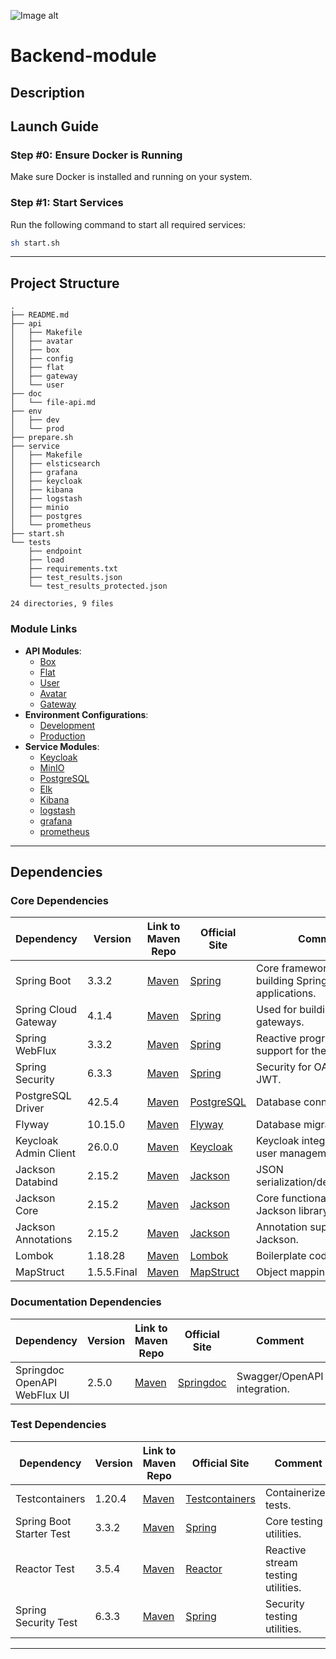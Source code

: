 ![Image alt](https://github.com/LockBox-for-business/frontend/blob/dev/lockbox-frontend/public/logo_full.svg)
# Backend-module

## Description



## Launch Guide

### Step #0: Ensure Docker is Running
Make sure Docker is installed and running on your system.

### Step #1: Start Services
Run the following command to start all required services:
```bash
sh start.sh
```

---

## Project Structure

```plaintext
.
├── README.md
├── api
│   ├── Makefile
│   ├── avatar
│   ├── box
│   ├── config
│   ├── flat
│   ├── gateway
│   └── user
├── doc
│   └── file-api.md
├── env
│   ├── dev
│   └── prod
├── prepare.sh
├── service
│   ├── Makefile
│   ├── elsticsearch
│   ├── grafana
│   ├── keycloak
│   ├── kibana
│   ├── logstash
│   ├── minio
│   ├── postgres
│   └── prometheus
├── start.sh
└── tests
    ├── endpoint
    ├── load
    ├── requirements.txt
    ├── test_results.json
    └── test_results_protected.json

24 directories, 9 files
```

### Module Links
- **API Modules**:
  - [Box](./api/box)
  - [Flat](./api/flat)
  - [User](./api/user)
  - [Avatar](./api/avatar)
  - [Gateway](./api/gateway)
- **Environment Configurations**:
  - [Development](./env/dev)
  - [Production](./env/prod)
- **Service Modules**:
  - [Keycloak](./service/keycloak)
  - [MinIO](./service/minio)
  - [PostgreSQL](./service/postgres)
  - [Elk](./service/elsticsearch)
  - [Kibana](./service/kibana)
  - [logstash](./service/logstash)
  - [grafana](./service/grafana)
  - [prometheus](./service/prometheus)

---

## Dependencies


### Core Dependencies
| Dependency                        | Version    | Link to Maven Repo                               | Official Site                    | Comment                                              |
|------------------------------------|------------|-------------------------------------------------|----------------------------------|------------------------------------------------------|
| Spring Boot                       | 3.3.2      | [Maven](https://mvnrepository.com/artifact/org.springframework.boot/spring-boot-starter) | [Spring](https://spring.io/)    | Core framework for building Spring applications.    |
| Spring Cloud Gateway              | 4.1.4      | [Maven](https://mvnrepository.com/artifact/org.springframework.cloud/spring-cloud-starter-gateway) | [Spring](https://spring.io/)    | Used for building API gateways.                     |
| Spring WebFlux                    | 3.3.2      | [Maven](https://mvnrepository.com/artifact/org.springframework.boot/spring-boot-starter-webflux) | [Spring](https://spring.io/)    | Reactive programming support for the web layer.     |
| Spring Security                   | 6.3.3      | [Maven](https://mvnrepository.com/artifact/org.springframework.boot/spring-boot-starter-security) | [Spring](https://spring.io/)    | Security for OAuth2 and JWT.                        |
| PostgreSQL Driver                 | 42.5.4     | [Maven](https://mvnrepository.com/artifact/org.postgresql/postgresql) | [PostgreSQL](https://www.postgresql.org/) | Database connectivity.                              |
| Flyway                            | 10.15.0    | [Maven](https://mvnrepository.com/artifact/org.flywaydb/flyway-core) | [Flyway](https://flywaydb.org/) | Database migrations.                                 |
| Keycloak Admin Client             | 26.0.0     | [Maven](https://mvnrepository.com/artifact/org.keycloak/keycloak-admin-client) | [Keycloak](https://www.keycloak.org/) | Keycloak integration for user management.           |
| Jackson Databind                  | 2.15.2     | [Maven](https://mvnrepository.com/artifact/com.fasterxml.jackson.core/jackson-databind) | [Jackson](https://github.com/FasterXML/jackson) | JSON serialization/deserialization.                |
| Jackson Core                      | 2.15.2     | [Maven](https://mvnrepository.com/artifact/com.fasterxml.jackson.core/jackson-core) | [Jackson](https://github.com/FasterXML/jackson) | Core functionality for Jackson library.            |
| Jackson Annotations               | 2.15.2     | [Maven](https://mvnrepository.com/artifact/com.fasterxml.jackson.core/jackson-annotations) | [Jackson](https://github.com/FasterXML/jackson) | Annotation support for Jackson.                    |
| Lombok                            | 1.18.28    | [Maven](https://mvnrepository.com/artifact/org.projectlombok/lombok) | [Lombok](https://projectlombok.org/) | Boilerplate code reduction.                         |
| MapStruct                         | 1.5.5.Final| [Maven](https://mvnrepository.com/artifact/org.mapstruct/mapstruct) | [MapStruct](https://mapstruct.org/) | Object mapping framework.                           |

### Documentation Dependencies
| Dependency                        | Version    | Link to Maven Repo                               | Official Site                    | Comment                                              |
|------------------------------------|------------|-------------------------------------------------|----------------------------------|------------------------------------------------------|
| Springdoc OpenAPI WebFlux UI      | 2.5.0      | [Maven](https://mvnrepository.com/artifact/org.springdoc/springdoc-openapi-starter-webflux-ui) | [Springdoc](https://springdoc.org/) | Swagger/OpenAPI integration.                        |

### Test Dependencies
| Dependency                        | Version    | Link to Maven Repo                               | Official Site                    | Comment                                              |
|------------------------------------|------------|-------------------------------------------------|----------------------------------|------------------------------------------------------|
| Testcontainers                    | 1.20.4     | [Maven](https://mvnrepository.com/artifact/org.testcontainers/testcontainers) | [Testcontainers](https://www.testcontainers.org/) | Containerized tests.                                |
| Spring Boot Starter Test          | 3.3.2      | [Maven](https://mvnrepository.com/artifact/org.springframework.boot/spring-boot-starter-test) | [Spring](https://spring.io/)    | Core testing utilities.                             |
| Reactor Test                      | 3.5.4      | [Maven](https://mvnrepository.com/artifact/io.projectreactor/reactor-test) | [Reactor](https://projectreactor.io/) | Reactive stream testing utilities.                  |
| Spring Security Test              | 6.3.3      | [Maven](https://mvnrepository.com/artifact/org.springframework.security/spring-security-test) | [Spring](https://spring.io/)    | Security testing utilities.                         |

---

